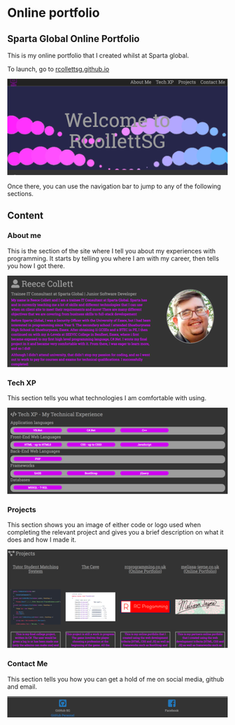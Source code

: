 # Online portfolio
## Sparta Global Online Portfolio

This is my online portfolio that I created whilst at Sparta global.

To launch, go to [rcollettsg.github.io](rcollettsg.github.io)

![Website Snapshot](Images/Readme/siteshot.png)

Once there, you can use the navigation bar to jump to any of the following sections.

## Content

### About me

This is the section of the site where I tell you about my experiences with programming. It starts by telling you where I am with my career, then tells you how I got there.

![About Me Section](Images/Readme/aboutme.png)

### Tech XP

This section tells you what technologies I am comfortable with using.

![Tech XP Section](Images/Readme/techxp.png)

### Projects

This section shows you an image of either code or logo used when completing the relevant project and gives you a brief description on what it does and how I made it.

![Projects Section](Images/Readme/projects.png)

### Contact Me

This section tells you how you can get a hold of me on social media, github and email.

![Contact Me Section](Images/Readme/contact.png)
